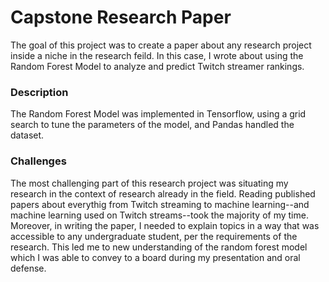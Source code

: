 # Capstone Research Paper

The goal of this project was to create a paper about any research project inside a niche in the research feild. In this case, I wrote about using the Random Forest Model to analyze and predict Twitch streamer rankings.

### Description

The Random Forest Model was implemented in Tensorflow, using a grid search to tune the parameters of the model, and Pandas handled the dataset.


### Challenges

The most challenging part of this research project was situating my research in the context of research already in the field. Reading published papers about everythig from Twitch streaming to machine learning--and machine learning used on Twitch streams--took the majority of my time.
Moreover, in writing the paper, I needed to explain topics in a way that was accessible to any undergraduate student, per the requirements of the research. This led me to new understanding of the random forest model which I was able to convey to a board during my presentation and oral defense.
